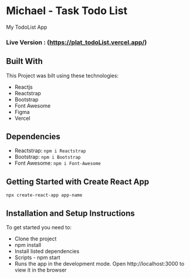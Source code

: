# Michael - Task Todo List

My TodoList App 

### Live Version : (https://plat_todoList.vercel.app/)

## Built With

This Project was bilt using these technologies:

- Reactjs
- Reactstrap
- Bootstrap
- Font Awesome
- Figma
- Vercel

## Dependencies

- Reactstrap: `npm i Reactstrap`
- Bootstrap: `npm i Bootstrap`
- Font Awesome: `npm i Font-Awesome`

## Getting Started with Create React App

`npx create-react-app app-name`

## Installation and Setup Instructions

To get started you need to:

- Clone the project
- npm install
- Install listed dependencies
- Scripts - npm start
- Runs the app in the development mode. Open http://localhost:3000 to view it in the browser
